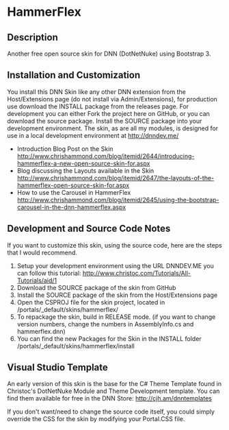 HammerFlex
==========

Description
-----------
Another free open source skin for DNN (DotNetNuke) using Bootstrap 3. 

Installation and Customization
------------------------------
You install this DNN Skin like any other DNN extension from the Host/Extensions page (do not install via Admin/Extensions), for production use download the INSTALL package from the releases page. For development you can either Fork the project here on GitHub, or you can download the source package. Install the SOURCE package into your development environment. The skin, as are all my modules, is designed for use in a local development environment at http://dnndev.me/ 

* Introduction Blog Post on the Skin http://www.chrishammond.com/blog/itemid/2644/introducing-hammerflex-a-new-open-source-skin-for.aspx
* Blog discussing the Layouts available in the Skin http://www.chrishammond.com/blog/itemid/2647/the-layouts-of-the-hammerflex-open-source-skin-for.aspx
* How to use the Carousel in HammerFlex http://www.chrishammond.com/blog/itemid/2645/using-the-bootstrap-carousel-in-the-dnn-hammerflex.aspx

Development and Source Code Notes
---------------------------------
If you want to customize this skin, using the source code, here are the steps that I would recommend. 

1. Setup your development environment using the URL DNNDEV.ME you can follow this tutorial: http://www.christoc.com/Tutorials/All-Tutorials/aid/1
2. Download the SOURCE package of the skin from GitHub
3. Install the SOURCE package of the skin from the Host/Extensions page
4. Open the CSPROJ file for the skin project, located in /portals/_default/skins/hammerflex/
5. To repackage the skin, build in RELEASE mode. (if you want to change version numbers, change the numbers in AssemblyInfo.cs and hammerflex.dnn)
6. You can find the new Packages for the Skin in the INSTALL folder /portals/_default/skins/hammerflex/install


Visual Studio Template
---------------------------------
An early version of this skin is the base for the C# Theme Template found in Christoc's DotNetNuke Module and Theme Development template. You can find them available for free in the DNN Store: http://cjh.am/dnntemplates

If you don't want/need to change the source code itself, you could simply override the CSS for the skin by modifying your Portal.CSS file.

